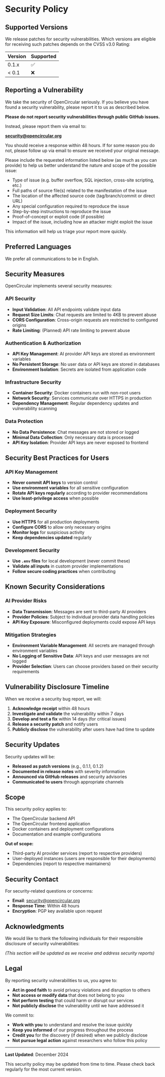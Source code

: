 # Security Policy

## Supported Versions

We release patches for security vulnerabilities. Which versions are eligible for receiving such patches depends on the CVSS v3.0 Rating:

| Version | Supported          |
| ------- | ------------------ |
| 0.1.x   | :white_check_mark: |
| < 0.1   | :x:                |

## Reporting a Vulnerability

We take the security of OpenCircular seriously. If you believe you have found a security vulnerability, please report it to us as described below.

**Please do not report security vulnerabilities through public GitHub issues.**

Instead, please report them via email to:

**security@opencircular.org**

You should receive a response within 48 hours. If for some reason you do not, please follow up via email to ensure we received your original message.

Please include the requested information listed below (as much as you can provide) to help us better understand the nature and scope of the possible issue:

* Type of issue (e.g. buffer overflow, SQL injection, cross-site scripting, etc.)
* Full paths of source file(s) related to the manifestation of the issue
* The location of the affected source code (tag/branch/commit or direct URL)
* Any special configuration required to reproduce the issue
* Step-by-step instructions to reproduce the issue
* Proof-of-concept or exploit code (if possible)
* Impact of the issue, including how an attacker might exploit the issue

This information will help us triage your report more quickly.

## Preferred Languages

We prefer all communications to be in English.

## Security Measures

OpenCircular implements several security measures:

### API Security

- **Input Validation**: All API endpoints validate input data
- **Request Size Limits**: Chat requests are limited to 4KB to prevent abuse
- **CORS Configuration**: Cross-origin requests are restricted to configured origins
- **Rate Limiting**: (Planned) API rate limiting to prevent abuse

### Authentication & Authorization

- **API Key Management**: AI provider API keys are stored as environment variables
- **No Persistent Storage**: No user data or API keys are stored in databases
- **Environment Isolation**: Secrets are isolated from application code

### Infrastructure Security

- **Container Security**: Docker containers run with non-root users
- **Network Security**: Services communicate over HTTPS in production
- **Dependency Management**: Regular dependency updates and vulnerability scanning

### Data Protection

- **No Data Persistence**: Chat messages are not stored or logged
- **Minimal Data Collection**: Only necessary data is processed
- **API Key Isolation**: Provider API keys are never exposed to frontend

## Security Best Practices for Users

### API Key Management

- **Never commit API keys** to version control
- **Use environment variables** for all sensitive configuration
- **Rotate API keys regularly** according to provider recommendations
- **Use least-privilege access** when possible

### Deployment Security

- **Use HTTPS** for all production deployments
- **Configure CORS** to allow only necessary origins
- **Monitor logs** for suspicious activity
- **Keep dependencies updated** regularly

### Development Security

- **Use `.env` files** for local development (never commit these)
- **Validate all inputs** in custom provider implementations
- **Follow secure coding practices** when contributing

## Known Security Considerations

### AI Provider Risks

- **Data Transmission**: Messages are sent to third-party AI providers
- **Provider Policies**: Subject to individual provider data handling policies
- **API Key Exposure**: Misconfigured deployments could expose API keys

### Mitigation Strategies

- **Environment Variable Management**: All secrets are managed through environment variables
- **No Logging of Sensitive Data**: API keys and user messages are not logged
- **Provider Selection**: Users can choose providers based on their security requirements

## Vulnerability Disclosure Timeline

When we receive a security bug report, we will:

1. **Acknowledge receipt** within 48 hours
2. **Investigate and validate** the vulnerability within 7 days
3. **Develop and test a fix** within 14 days (for critical issues)
4. **Release a security patch** and notify users
5. **Publicly disclose** the vulnerability after users have had time to update

## Security Updates

Security updates will be:

- **Released as patch versions** (e.g., 0.1.1, 0.1.2)
- **Documented in release notes** with severity information
- **Announced via GitHub releases** and security advisories
- **Communicated to users** through appropriate channels

## Scope

This security policy applies to:

- The OpenCircular backend API
- The OpenCircular frontend application
- Docker containers and deployment configurations
- Documentation and example configurations

**Out of scope:**

- Third-party AI provider services (report to respective providers)
- User-deployed instances (users are responsible for their deployments)
- Dependencies (report to respective maintainers)

## Security Contact

For security-related questions or concerns:

- **Email**: security@opencircular.org
- **Response Time**: Within 48 hours
- **Encryption**: PGP key available upon request

## Acknowledgments

We would like to thank the following individuals for their responsible disclosure of security vulnerabilities:

*(This section will be updated as we receive and address security reports)*

## Legal

By reporting security vulnerabilities to us, you agree to:

- **Act in good faith** to avoid privacy violations and disruption to others
- **Not access or modify data** that does not belong to you
- **Not perform testing** that could harm or disrupt our services
- **Not publicly disclose** the vulnerability until we have addressed it

We commit to:

- **Work with you** to understand and resolve the issue quickly
- **Keep you informed** of our progress throughout the process
- **Credit you** for the discovery (if desired) when we publicly disclose
- **Not pursue legal action** against researchers who follow this policy

---

**Last Updated**: December 2024

This security policy may be updated from time to time. Please check back regularly for the most current version.
